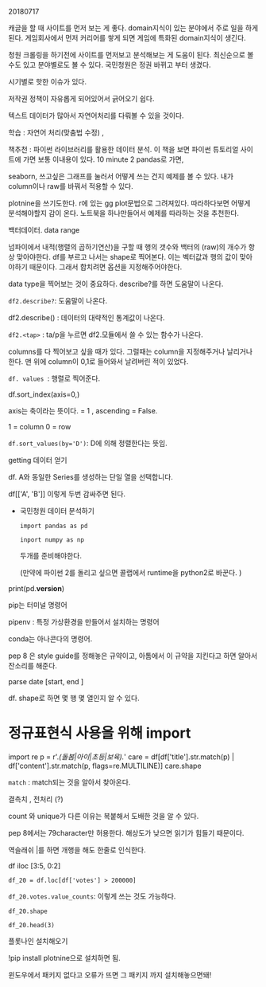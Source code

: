 20180717

캐글을 할 때 사이트를 먼저 보는 게 좋다. domain지식이 있는 분야에서 주로 일을 하게 된다. 게임회사에서 먼저 커리어를 쌓게 되면 게임에 특화된 domain지식이 생긴다. 

청원 크롤링을 하기전에 사이트를 먼저보고 분석해보는 게 도움이 된다. 최신순으로 볼 수도 있고 분야별로도 볼 수 있다. 국민청원은 정권 바뀌고 부터 생겼다. 

시기별로 핫한 이슈가 있다. 

저작권 정책이 자유롭게 되어있어서 긁어오기 쉽다. 

텍스트 데이터가 많아서 자연어처리를 다뤄볼 수 있을 것이다. 

학습 : 자연어 처리(맞춤법 수정) , 

책추천 : 파이썬 라이브러리를 활용한 데이터 분석. 이 책을 보면 파이썬 튜토리얼 사이트에 가면 보통 이내용이 있다. 10 minute 2 pandas로 가면, 

seaborn, 쓰고싶은 그래프를 눌러서 어떻게 쓰는 건지 예제를 볼 수 있다. 내가 column이나 raw를 바꿔서 적용할 수 있다. 

plotnine을 쓰기도한다. r에 있는 gg plot문법으로 그려져있다. 따라하다보면 어떻게 분석해야할지 감이 온다. 노트북을 하나만들어서 예제를 따라하는 것을 추천한다. 

백터데이터. data range

넘파이에서 내적(행렬의 곱하기연산)을 구할 때 행의 갯수와 백터의 (raw)의 개수가 항상 맞아야한다. df를 부르고 나서는 shape로 찍어본다. 이는 벡터값과 행의 값이 맞아야하기 때문이다. 그래서 합치려면 옵션을 지정해주어야한다. 

data type을 찍어보는 것이 중요하다. describe?를 하면 도움말이 나온다. 

```df2.describe?```: 도움말이 나온다. 

df2.describe() : 데이터의 대략적인 통계값이 나온다. 

```df2.<tap>``` : ta/p을 누르면 df2.모듈에서 쓸 수 있는 함수가 나온다. 

columns를 다 찍어보고 싶을 때가 있다. 그럴때는 column을 지정해주거나 날리거나 한다. 맨 위에 column이 0,1로 들어와서 날려버린 적이 있었다. 

```df. values ```: 행렬로 찍어준다. 

df.sort_index(axis=0,)

axis는 축이라는 뜻이다. = 1 , ascending = False. 

1 = column 0 = row 

```df.sort_values(by='D')```: D에 의해 정렬한다는 뜻임. 

getting 데이터 얻기

df. A와 동일한 Series를 생성하는 단일 열을 선택합니다.

df[['A', 'B']] 이렇게 두번 감싸주면 된다. 

- 국민청원 데이터 분석하기 

  ```import pandas as pd```

  ```inport numpy as np```

  두개를 준비해야한다. 

  (만약에 파이썬 2를 돌리고 싶으면 콜랩에서 runtime을 python2로 바꾼다. )

  

print(pd.__version__) 

pip는 터미널 명령어

pipenv : 특정 가상환경을 만들어서 설치하는 명령어

conda는 아나콘다의 명령어.

pep 8 은 style guide를 정해놓은 규약이고, 아톰에서 이 규약을 지킨다고 하면 알아서 잔소리를 해준다. 

parse date [start, end ] 

df. shape로 하면 몇 행 몇 열인지 알 수 있다. 



# 정규표현식 사용을 위해 import
import re
p = r'.*(돌봄|아이|초등|보육).*'
care = df[df['title'].str.match(p) |
           df['content'].str.match(p, flags=re.MULTILINE)]
care.shape

```match``` :  match되는 것을 알아서 찾아온다. 

결측치 , 전처리 (?)

count 와 unique가 다른 이유는 복붙해서 도배한 것을 알 수 있다.  

pep 8에서는 79character만 허용한다. 해상도가 낮으면 읽기가 힘들기 때문이다.

역슬래쉬 |를 하면 개행을 해도 한줄로 인식한다. 

df iloc [3:5, 0:2]

```df_20 = df.loc[df['votes'] > 200000]```

```df_20.votes.value_counts```: 이렇게 쓰는 것도 가능하다.

```df_20.shape```

```df_20.head(3)```

플롯나인 설치해오기

!pip install plotnine으로 설치하면 됨.

윈도우에서 패키지 없다고 오류가 뜨면 그 패키지 까지 설치해놓으면돼! 


